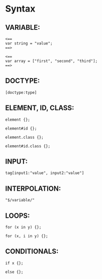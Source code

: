 # Syntax
## VARIABLE:
```
<==
var string = "value";
==>
```
```
<==
var array = ["first", "second", "third"];
==>
```
## DOCTYPE:
```
[doctype:type]
```
## ELEMENT, ID, CLASS:
```
element {};
```
```
element#id {};
```
```
element.class {};
```
```
element#id.class {};
```
## INPUT:
```
tag[input1:"value", input2:"value"]
```
## INTERPOLATION:
```
"$/variable/"
```
## LOOPS:
```
for (x in y) {};
```
```
for (x, i in y) {};
```
## CONDITIONALS:
```
if x {};
```
```
else {};
```
